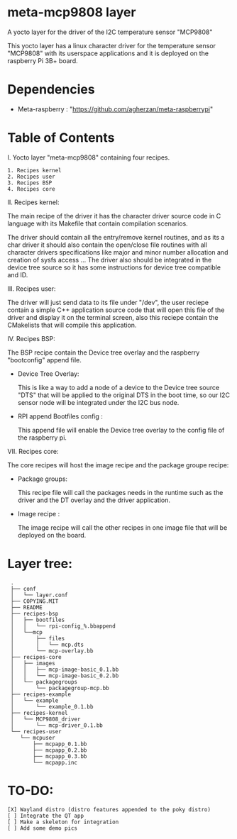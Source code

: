 # meta-mcp9808 layer
A yocto layer for the driver of the I2C temperature sensor "MCP9808" 

This yocto layer has a linux character driver for the temperature sensor "MCP9808" 
with its userspace applications and it is deployed on the raspberry Pi 3B+ board.




Dependencies
============

- Meta-raspberry : "https://github.com/agherzan/meta-raspberrypi"


Table of Contents
=================

  I. Yocto layer "meta-mcp9808" containing four recipes. 

    1. Recipes kernel
    2. Recipes user
    3. Recipes BSP
    4. Recipes core


 II. Recipes kernel:

  The main recipe of the driver it has the character driver source code in C language with its Makefile that contain compilation scenarios.

  The driver should contain all the entry/remove kernel routines, and as its a char driver it should also contain the open/close file routines
  with all character drivers specifications like major and minor number allocation and creation of sysfs access ...
  The driver also should be integrated in the device tree source so it has some instructions for device tree compatible and ID.

  III. Recipes user:

  The driver will just send data to its file under "/dev", the user reciepe contain a simple C++ application source code that will open this file  of the driver and display it on the terminal screen, also this reciepe contain the CMakelists that will compile this application.

  IV. Recipes BSP: 

   The BSP recipe contain the Device tree overlay and the raspberry "bootconfig" append file.

   - Device Tree Overlay:

     This is like a way to add a node of a device to the Device tree source "DTS" that will be applied to the original DTS in the boot time, so our I2C sensor node will be integrated under the I2C bus node.

   - RPI append Bootfiles config :

     This append file will enable the Device tree overlay to the config file of the raspberry pi.

   VII. Recipes core: 

   The core recipes will host the image recipe and the package groupe recipe:

   - Package groups:

     This recipe file will call the packages needs in the runtime such as the driver and the DT overlay and the driver application.

  - Image recipe :

     The image recipe will call the other recipes in one image file that will be deployed on the board.

Layer tree:
============     

     .
     ├── conf
     │   └── layer.conf
     ├── COPYING.MIT
     ├── README
     ├── recipes-bsp
     │   ├── bootfiles
     │   │   └── rpi-config_%.bbappend
     │   └──mcp
     │       ├── files
     │       │   └── mcp.dts
     │       └── mcp-overlay.bb
     ├── recipes-core
     │   ├── images
     │   │   ├── mcp-image-basic_0.1.bb
     │   │   └── mcp-image-basic_0.2.bb
     │   └── packagegroups
     │       └── packagegroup-mcp.bb
     ├── recipes-example
     │   └── example
     │       └── example_0.1.bb
     ├── recipes-kernel
     │   └── MCP9808_driver
     │       └── mcp-driver_0.1.bb
     └── recipes-user
        └── mcpuser
            ├── mcpapp_0.1.bb
            ├── mcpapp_0.2.bb
            ├── mcpapp_0.3.bb
            └── mcpapp.inc




TO-DO:
============

    [X] Wayland distro (distro features appended to the poky distro)
    [ ] Integrate the QT app
    [ ] Make a skeleton for integration
    [ ] Add some demo pics
